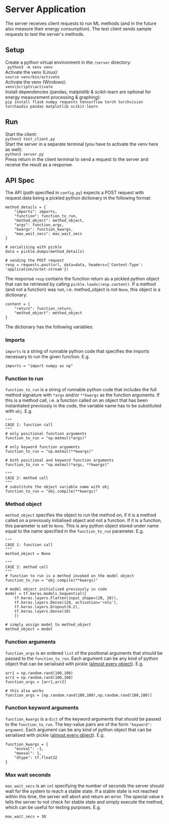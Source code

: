 # Server Application
The server receives client requests to run ML methods (and in the future also measure their energy consumption).
The test client sends sample requests to test the server's methods.

## Setup
Create a python virtual environment in the `/server` directory:  
``` python3 -m venv venv```   
Activate the venv (Linux):  
```source venv/bin/activate```  
Activate the venv (Windows):  
```venv\Scripts\activate```    
Install dependencies (pandas, matplotlib & scikit-learn are optional for energy measurement processing & graphing):  
```pip install flask numpy requests tensorflow torch torchvision torchaudio pandas matplotlib scikit-learn```

## Run
Start the client:  
```python3 test_client.py```  
Start the server in a separate terminal (you have to activate the venv here as well):  
```python3 server.py```  
Press return in the client terminal to send a request to the server and receive the result as a response.

## API Spec
The API (path specified in `config.py`) expects a POST request with request.data being a pickled python dictionary in the following format:
```
method_details = {
    "imports": imports,
    "function": function_to_run,
    "method_object": method_object,
    "args": function_args,
    "kwargs": function_kwargs,
    "max_wait_secs": max_wait_secs
}

# serialising with pickle
data = pickle.dumps(method_details)

# sending the POST request
resp = requests.post(url, data=data, headers={'Content-Type': 'application/octet-stream'})
```

The response `resp` contains the function return as a pickled python object that can be retrieved by calling `pickle.loads(resp.content)`. If a method (and not a function) was run, i.e. method_object is not `None`, this object is a dictionary:  
```
content = {
    "return": function_return,
    "method_object": method_object
}
```

The dictionary has the following variables:

### Imports
`imports` is a string of runnable python code that specifies the imports necessary to run the given function. E.g.  
```
imports = "import numpy as np"
```

### Function to run
`function_to_run` is a string of runnable python code that includes the full method signature with `*args` and/or `**kwargs` as the function arguments. If this is a method call, i.e. a function called on an object that has been instantiated previously in the code, the variable name has to be substituted with `obj`. E.g.  
```
"""
CASE 1: function call
"""
# only positional function arguments
function_to_run = "np.matmul(*args)"

# only keyword function arguments
function_to_run = "np.matmul(**kwargs)"

# both positional and keyword function arguments
function_to_run = "np.matmul(*args, **kwargs)"

"""
CASE 2: method call
"""
# substitute the object variable name with obj
function_to_run = "obj.compile(**kwargs)"
```

### Method object
`method_object` specifies the object to run the method on, if it is a method called on a previously initialised object and not a function. If it is a function, this parameter is set to `None`. This is any python object stored under name equal to the name specified in the `function_to_run` parameter. E.g.  
```
"""
CASE 1: function call
"""
method_object = None

"""
CASE 2: method call
"""
# function to run is a method invoked on the model object
function_to_run = "obj.compile(**kwargs)"

# model object initialised previously in code
model = tf.keras.models.Sequential([
    tf.keras.layers.Flatten(input_shape=(28, 28)),
    tf.keras.layers.Dense(128, activation='relu'),
    tf.keras.layers.Dropout(0.2),
    tf.keras.layers.Dense(10)
    ])

# simply assign model to method_object
method_object = model
```

### Function arguments
`function_args` is an ordered `list` of the positional arguments that should be passed to the `function_to_run`. Each argument can be any kind of python object that can be serialised with pickle ([almost every object](https://machinelearningmastery.com/a-gentle-introduction-to-serialization-for-python/)). E.g.  
```
arr1 = np.random.rand(100,100)
arr2 = np.random.rand(100,100)
function_args = [arr1,arr2]

# this also works
function_args = [np.random.rand(100,100),np.random.rand(100,100)]
```

### Function keyword arguments
`function_kwargs` is a `dict` of the keyword arguments that should be passed to the `function_to_run`. The key-value pairs are of the form `"keyword": argument`. Each argument can be any kind of python object that can be serialised with pickle ([almost every object](https://machinelearningmastery.com/a-gentle-introduction-to-serialization-for-python/)). E.g.  
```
function_kwargs = {
    "minval": -1,
    "maxval": 1,
    "dtype": tf.float32
}
```

### Max wait seconds
`max_wait_secs` is an `int` specifying the number of seconds the server should wait for the system to reach a stable state. If a stable state is not reached within this time, the server will abort and return an error. The special value `0` tells the server to not check for stable state and simply execute the method, which can be useful for testing purposes. E.g.  
```
max_wait_secs = 30
```